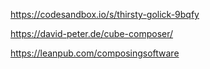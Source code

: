 
https://codesandbox.io/s/thirsty-golick-9bqfy

https://david-peter.de/cube-composer/

https://leanpub.com/composingsoftware

